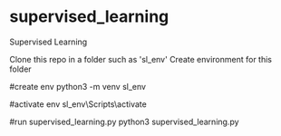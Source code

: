 # supervised_learning
Supervised Learning

Clone this repo in a folder such as 'sl_env'
Create environment for this folder 

#create env
python3 -m venv sl_env 

#activate env
sl_env\Scripts\activate

#run supervised_learning.py
python3 supervised_learning.py
